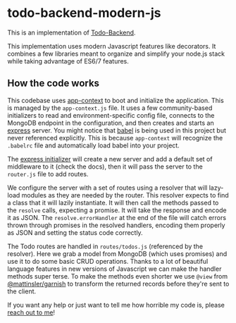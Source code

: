 # todo-backend-modern-js

This is an implementation of [Todo-Backend](http://www.todobackend.com/).

This implementation uses modern Javascript features like decorators. It combines
a few libraries meant to organize and simplify your node.js stack while taking
advantage of ES6/7 features.

## How the code works

This codebase uses [app-context](http://app-contextjs.com/) to boot and initialize the application.
This is managed by the `app-context.js` file. It uses a few community-based initializers to read
and environment-specific config file, connects to the MongoDB endpoint in the configuration, and then
creates and starts an [express](http://expressjs.com/) server. You might notice that [babel](http://babeljs.io/)
is being used in this project but never referenced explicitly. This is because `app-context` will
recognize the `.babelrc` file and automatically load babel into your project.

The [express initializer](https://www.npmjs.com/package/app-context-express) will create a new server
and add a default set of middleware to it (check the docs), then it will pass the server to the `router.js`
file to add routes.

We configure the server with a set of routes using a resolver that will lazy-load modules as they are
needed by the router. This resolver expects to find a class that it will lazily instantiate. It will
then call the methods passed to the `resolve` calls, expecting a promise. It will take the response and
encode it as JSON. The `resolve.errorHandler` at the end of the file will catch errors thrown through
promises in the resolved handlers, encoding them properly as JSON and setting the status code correctly.

The Todo routes are handled in `routes/todos.js` (referenced by the resolver). Here we grab a model from
MongoDB (which uses promises) and use it to do some basic CRUD operations. Thanks to a lot of beautiful
language features in new versions of Javascript we can make the handler methods super terse. To make the
methods even shorter we use `@view` from [@mattinsler/garnish](https://www.npmjs.com/package/@mattinsler/garnish)
to transform the returned records before they're sent to the client.

If you want any help or just want to tell me how horrible my code is, please [reach out to me](mailto:matt.insler@gmail.com)!
